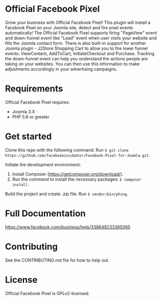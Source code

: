
# Official Facebook Pixel
Grow your business with Official Facebook Pixel! This plugin will install a Facebook Pixel on your Joomla site, detect and fire pixel events automatically! The Official Facebook Pixel supports firing "PageView" event and down-funnel event like "Lead" event when user visits your website and fills the Joomla contact form. There is also built-in support for another Joomla plugin - J2Store Shopping Cart to allow you to fire lower funnel events: ViewContent, AddToCart, InitiateCheckout and Purchase. Tracking the down-funnel event can help you understand the actions people are taking on your websites. You can then use this information to make adjustments accordingly in your advertising campaigns.

# Requirements
Official Facebook Pixel requires:
* Joomla 3.X
* PHP 5.6 or greater

# Get started
Clone this repo with the following command:
Run `$ git clone https://github.com/facebookincubator/Facebook-Pixel-for-Joomla.git`.

Initiate the development environment:
1. Install Composer (https://getcomposer.org/download/).
2. Run the command to install the necessary packages: `$ composer install`.

Build the project and create .zip file:
Run `$ vendor/bin/phing`.

# Full Documentation
https://www.facebook.com/business/help/338648233365065

# Contributing
See the CONTRIBUTING.md file for how to help out.

# License
Official Facebook Pixel is GPLv2-licensed.
